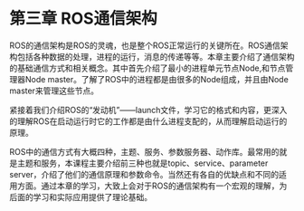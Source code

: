 # 第三章 ROS通信架构

ROS的通信架构是ROS的灵魂，也是整个ROS正常运行的关键所在。ROS通信架构包括各种数据的处理，进程的运行，消息的传递等等。本章主要介绍了通信架构的基础通信方式和相关概念。其中首先介绍了最小的进程单元节点Node,和节点管理器Node master。了解了ROS中的进程都是由很多的Node组成，并且由Node master来管理这些节点。

紧接着我们介绍ROS的“发动机”——launch文件，学习它的格式和内容，更深入的理解ROS在启动运行时它的工作都是由什么进程支配的，从而理解启动运行的原理。

ROS中的通信方式有大概四种，主题、服务、参数服务器、动作库。最常用的就是主题和服务，本课程主要介绍前三种也就是topic、service、parameter server，介绍了他们的通信原理和参数命令。当然还有各自的优缺点和不同的适用方面。通过本章的学习，大致上会对于ROS的通信架构有一个宏观的理解，为后面的学习和实际应用提供了理论基础。